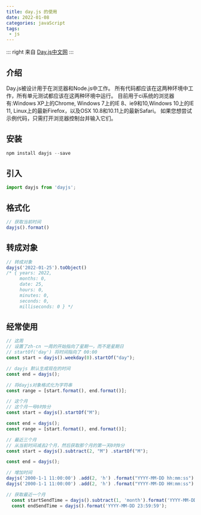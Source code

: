 ```yaml
---
title: day.js 的使用
date: 2022-01-08
categories: javaScript
tags:
 - js
---
```


::: right
来自 [Day.js中文网](https://dayjs.fenxianglu.cn/category/#node-js)
:::
## 介绍

Day.js被设计用于在浏览器和Node.js中工作。 所有代码都应该在这两种环境中工作，所有单元测试都应该在这两种环境中运行。 目前用于ci系统的浏览器有:Windows XP上的Chrome, Windows 7上的IE 8、ie9和10,Windows 10上的IE 11, Linux上的最新Firefox，以及OSX 10.8和10.11上的最新Safari。 如果您想尝试示例代码，只需打开浏览器控制台并输入它们。

## 安装

```js
npm install dayjs --save

```

##  引入

```js
import dayjs from 'dayjs';

```
## 格式化
```js
// 获取当前时间
dayjs().format() 
```
## 转成对象

```js
// 转成对象
dayjs('2022-01-25').toObject()
/* { years: 2022,
     months: 0,
     date: 25,
     hours: 0,
     minutes: 0,
     seconds: 0,
     milliseconds: 0 } */
```
## 经常使用

```js
// 这周
// 设置了zh-cn 一周的开始指向了星期一，而不是星期日
// startOf('day') 将时间指向了 00:00
const start = dayjs().weekday(0).startOf("day");

// dayjs 默认生成现在的时间
const end = dayjs();

// 将dayjs对象格式化为字符串
const range = [start.format(), end.format()];

// 这个月
// 这个月一号0时0分
const start = dayjs().startOf("M");

const end = dayjs();
const range = [start.format(), end.format()];

// 最近三个月
// 从当前时间减去2个月，然后获取那个月的第一天0时0分
const start = dayjs().subtract(2, "M") .startOf("M");

const end = dayjs();

// 增加时间
dayjs('2000-1-1 11:00:00') .add(2, 'h') .format("YYYY-MM-DD hh:mm:ss") // 2000-01-01 01:00:00
dayjs('2000-1-1 11:00:00') .add(2, 'h') .format("YYYY-MM-DD HH:mm:ss") // 2000-01-01 13:00:00

// 获取最近一个月
  const startSendTime = dayjs().subtract(1, 'month').format('YYYY-MM-DD 00:00:00');
  const endSendTime = dayjs().format('YYYY-MM-DD 23:59:59');
```
